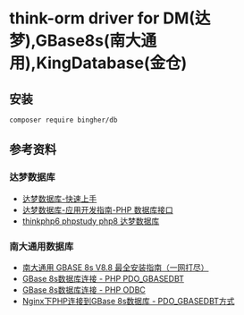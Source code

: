 # think-orm driver for DM(达梦),GBase8s(南大通用),KingDatabase(金仓)

## 安装

```shell
composer require bingher/db
```

## 参考资料

### 达梦数据库

- [达梦数据库-快速上手](https://eco.dameng.com/document/dm/zh-cn/start)
- [达梦数据库-应用开发指南-PHP 数据库接口](https://eco.dameng.com/document/dm/zh-cn/app-dev/php-php.html)
- [thinkphp6 phpstudy php8 达梦数据库](https://blog.csdn.net/qq_22471701/article/details/127785640)

### 南大通用数据库

- [南大通用 GBASE 8s V8.8 最全安装指南（一网打尽）](https://www.gbase.cn/community/post/4718)
- [GBase 8s数据库连接 - PHP PDO_GBASEDBT](https://www.gbase.cn/community/post/156)
- [GBase 8s数据库连接 - PHP ODBC](https://www.gbase.cn/community/post/155)
- [Nginx下PHP连接到GBase 8s数据库 - PDO_GBASEDBT方式](https://blog.csdn.net/liaosnet/article/details/138073622)
